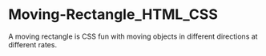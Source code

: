 # Moving-Rectangle_HTML_CSS

A moving rectangle is CSS fun with moving objects in different directions at different rates.
